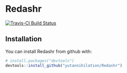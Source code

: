 # Redashr

[![Travis-CI Build Status](https://travis-ci.org/yutannihilation/Redashr.svg?branch=master)](https://travis-ci.org/yutannihilation/Redashr)

## Installation

You can install Redashr from github with:


``` r
# install.packages("devtools")
devtools::install_github("yutannihilation/Redashr")
```

